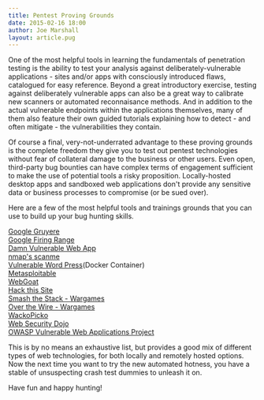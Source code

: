 ```yaml
---
title: Pentest Proving Grounds
date: 2015-02-16 18:00
author: Joe Marshall
layout: article.pug
---
```


One of the most helpful tools in learning the fundamentals of penetration testing is the ability to test your analysis against deliberately-vulnerable applications - sites and/or apps with consciously introduced flaws, catalogued for easy reference. Beyond a great introductory exercise, testing against deliberately vulnerable apps can also be a great way to calibrate new scanners or automated reconnaisance methods. And in addition to the actual vulnerable endpoints within the applications themselves, many of them also feature their own guided tutorials explaining how to detect - and often mitigate - the vulnerabilities they contain.

Of course a final, very-not-underrated advantage to these proving grounds is the complete freedom they give you to test out pentest technologies without fear of collateral damage to the business or other users. Even open, third-party bug bounties can have complex terms of engagement sufficient to make the use of potential tools a risky proposition. Locally-hosted desktop apps and sandboxed web applications don't provide any sensitive data or business processes to compromise (or be sued over).

Here are a few of the most helpful tools and trainings grounds that you can use to build up your bug hunting skills.

[Google Gruyere](https://google-gruyere.appspot.com/)  
[Google Firing Range](https://public-firing-range.appspot.com/)  
[Damn Vulnerable Web App](http://www.dvwa.co.uk/)  
[nmap's scanme](http://scanme.nmap.org/)  
[Vulnerable Word Press](https://github.com/wpscanteam/VulnerableWordpress)(Docker Container)  
[Metasploitable](http://tecraksa.github.io/blog/2015/03/15/metasploitable-2/)  
[WebGoat](https://github.com/WebGoat/WebGoat)  
[Hack this Site](https://www.hackthissite.org/)  
[Smash the Stack - Wargames](http://smashthestack.org/wargames)  
[Over the Wire - Wargames](http://overthewire.org/wargames/)  
[WackoPicko](https://github.com/adamdoupe/WackoPicko)  
[Web Security Dojo](https://www.mavensecurity.com/resources/web-security-dojo/)  
[OWASP Vulnerable Web Applications Project](https://www.owasp.org/index.php/OWASP_Vulnerable_Web_Applications_Directory_Project)  

This is by no means an exhaustive list, but provides a good mix of different types of web technologies, for both locally and remotely hosted options. Now the next time you want to try the new automated hotness, you have a stable of unsuspecting crash test dummies to unleash it on.

Have fun and happy hunting!
